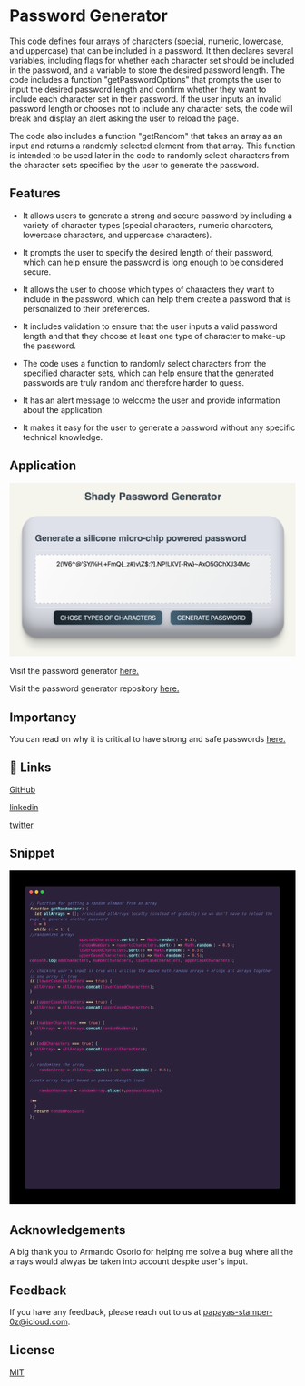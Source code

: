 # Password Generator

This code defines four arrays of characters (special, numeric, lowercase, and uppercase) that can be included in a password. It then declares several variables, including flags for whether each character set should be included in the password, and a variable to store the desired password length. The code includes a function "getPasswordOptions" that prompts the user to input the desired password length and confirm whether they want to include each character set in their password. If the user inputs an invalid password length or chooses not to include any character sets, the code will break and display an alert asking the user to reload the page.

The code also includes a function "getRandom" that takes an array as an input and returns a randomly selected element from that array. This function is intended to be used later in the code to randomly select characters from the character sets specified by the user to generate the password.




## Features

- It allows users to generate a strong and secure password by including a variety of character types (special characters, numeric characters, lowercase characters, and uppercase characters).

- It prompts the user to specify the desired length of their password, which can help ensure the password is long enough to be considered secure.

- It allows the user to choose which types of characters they want to include in the password, which can help them create a password that is personalized to their preferences.

- It includes validation to ensure that the user inputs a valid password length and that they choose at least one type of character to make-up the password.

- The code uses a function to randomly select characters from the specified character sets, which can help ensure that the generated passwords are truly random and therefore harder to guess.

- It has an alert message to welcome the user and provide information about the application.

- It makes it easy for the user to generate a password without any specific technical knowledge.



## Application

![deployed](./images/deployed.png)

Visit the password generator [here.](https://pandersail.github.io/password-generator/) 

Visit the password generator repository [here.](https://github.com/pandersail/password-generator)




## Importancy

You can read on why it is critical to have strong and safe passwords [here.](https://www.securedatarecovery.com/resources/the-importance-of-strong-secure-passwords)




## 🔗 Links
[GitHub](https://github.com/pandersail)

[linkedin](https://www.linkedin.com/in/angeloantosilva/)

[twitter](https://twitter.com/pandersail)



## Snippet
![code](./images/carbon.png)



## Acknowledgements

A big thank you to Armando Osorio for helping me solve a bug where all the arrays would alwyas be taken into account despite user's input.



## Feedback

If you have any feedback, please reach out to us at papayas-stamper-0z@icloud.com.



## License

[MIT](https://choosealicense.com/licenses/mit/)

